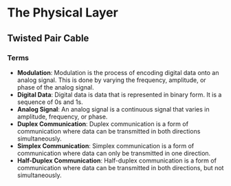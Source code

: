 # The Physical Layer

## Twisted Pair Cable

### Terms

- **Modulation**: Modulation is the process of encoding digital data onto an analog signal. This is done by varying the frequency, amplitude, or phase of the analog signal.
- **Digital Data**: Digital data is data that is represented in binary form. It is a sequence of 0s and 1s.
- **Analog Signal**: An analog signal is a continuous signal that varies in amplitude, frequency, or phase.
- **Duplex Communication**: Duplex communication is a form of communication where data can be transmitted in both directions simultaneously.
- **Simplex Communication**: Simplex communication is a form of communication where data can only be transmitted in one direction.
- **Half-Duplex Communication**: Half-duplex communication is a form of communication where data can be transmitted in both directions, but not simultaneously.
